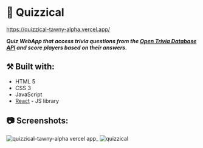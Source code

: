 # 💭 Quizzical

https://quizzical-tawny-alpha.vercel.app/

***Quiz WebApp that access trivia questions from the [Open Trivia Database API](https://opentdb.com/) and score players based on their answers.***

## ⚒️ Built with:
- HTML 5
- CSS 3
- JavaScript
- [React](https://reactjs.org/) - JS library

## 📷 Screenshots:

![quizzical-tawny-alpha vercel app_](https://github.com/user-attachments/assets/842c1004-6b21-4a55-84fb-94aef5ef0f81)
![quizzical](https://github.com/user-attachments/assets/1d97820b-75ca-427c-ae87-6d942398b1eb)



